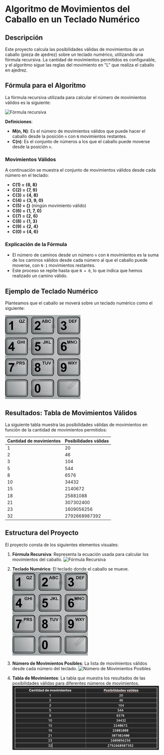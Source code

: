 # Algoritmo de Movimientos del Caballo en un Teclado Numérico

## Descripción

Este proyecto calcula las posibilidades válidas de movimientos de un caballo (pieza de ajedrez) sobre un teclado numérico, utilizando una fórmula recursiva. La cantidad de movimientos permitidos es configurable, y el algoritmo sigue las reglas del movimiento en "L" que realiza el caballo en ajedrez.

## Fórmula para el Algoritmo

La fórmula recursiva utilizada para calcular el número de movimientos válidos es la siguiente:

![Fórmula recursiva](./formula_recursiva.jpg)

**Definiciones**:
- **M(n, N)**: Es el número de movimientos válidos que puede hacer el caballo desde la posición `n` con `N` movimientos restantes.
- **C(n)**: Es el conjunto de números a los que el caballo puede moverse desde la posición `n`.

### Movimientos Válidos
A continuación se muestra el conjunto de movimientos válidos desde cada número en el teclado:

- **C(1) = {6, 8}**
- **C(2) = {7, 9}**
- **C(3) = {4, 8}**
- **C(4) = {3, 9, 0}**
- **C(5) = {}** (ningún movimiento válido)
- **C(6) = {1, 7, 0}**
- **C(7) = {2, 6}**
- **C(8) = {1, 3}**
- **C(9) = {2, 4}**
- **C(0) = {4, 6}**

### Explicación de la Fórmula

- El número de caminos desde un número `n` con `N` movimientos es la suma de los caminos válidos desde cada número al que el caballo puede moverse, con `N-1` movimientos restantes.
- Este proceso se repite hasta que `N = 0`, lo que indica que hemos realizado un camino válido.

## Ejemplo de Teclado Numérico

Planteamos que el caballo se moverá sobre un teclado numérico como el siguiente:

![Teclado numérico](./keypad.jpg)

## Resultados: Tabla de Movimientos Válidos

La siguiente tabla muestra las posibilidades válidas de movimientos en función de la cantidad de movimientos permitidos:

| Cantidad de movimientos | Posibilidades válidas |
|-------------------------|-----------------------|
| 1                       | 20                    |
| 2                       | 46                    |
| 3                       | 104                   |
| 5                       | 544                   |
| 8                       | 6576                  |
| 10                      | 34432                 |
| 15                      | 2140672               |
| 18                      | 25881088              |
| 21                      | 307302400             |
| 23                      | 1609056256            |
| 32                      | 2792668987392         |

## Estructura del Proyecto

El proyecto consta de los siguientes elementos visuales:

1. **Fórmula Recursiva**: Representa la ecuación usada para calcular los movimientos del caballo.
   ![Fórmula Recursiva](./formula_recursiva.jpg)

2. **Teclado Numérico**: El teclado donde el caballo se mueve.
   ![Teclado Numérico](./keypad.jpg)

3. **Número de Movimientos Posibles**: La lista de movimientos válidos desde cada número del teclado.
   ![Número de Movimientos Posibles](./numero_movimientos.jpg)

4. **Tabla de Movimientos**: La tabla que muestra los resultados de las posibilidades válidas para diferentes números de movimientos.
   ![Tabla de Movimientos](./tabla.jpg)

